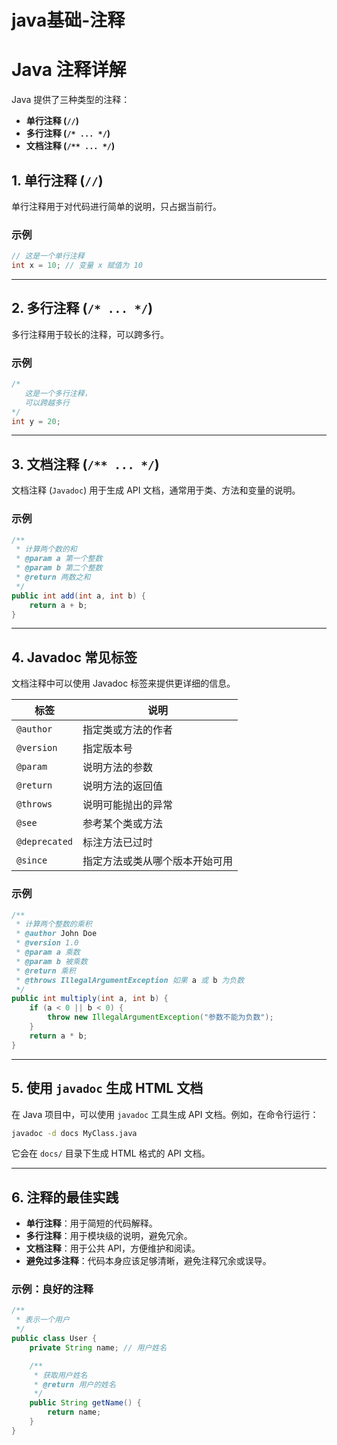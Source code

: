 # java基础-注释

# **Java 注释详解**  

Java 提供了三种类型的注释：  
- **单行注释 (`//`)**
- **多行注释 (`/* ... */`)**
- **文档注释 (`/** ... */`)**

## **1. 单行注释 (`//`)**
单行注释用于对代码进行简单的说明，只占据当前行。  

### **示例**
```java
// 这是一个单行注释
int x = 10; // 变量 x 赋值为 10
```

---

## **2. 多行注释 (`/* ... */`)**
多行注释用于较长的注释，可以跨多行。  

### **示例**
```java
/*
   这是一个多行注释，
   可以跨越多行
*/
int y = 20;
```

---

## **3. 文档注释 (`/** ... */`)**
文档注释 (`Javadoc`) 用于生成 API 文档，通常用于类、方法和变量的说明。  

### **示例**
```java
/**
 * 计算两个数的和
 * @param a 第一个整数
 * @param b 第二个整数
 * @return 两数之和
 */
public int add(int a, int b) {
    return a + b;
}
```

---

## **4. Javadoc 常见标签**
文档注释中可以使用 Javadoc 标签来提供更详细的信息。  

| 标签        | 说明 |
|------------|----------------|
| `@author`  | 指定类或方法的作者 |
| `@version` | 指定版本号 |
| `@param`   | 说明方法的参数 |
| `@return`  | 说明方法的返回值 |
| `@throws`  | 说明可能抛出的异常 |
| `@see`     | 参考某个类或方法 |
| `@deprecated` | 标注方法已过时 |
| `@since`   | 指定方法或类从哪个版本开始可用 |

### **示例**
```java
/**
 * 计算两个整数的乘积
 * @author John Doe
 * @version 1.0
 * @param a 乘数
 * @param b 被乘数
 * @return 乘积
 * @throws IllegalArgumentException 如果 a 或 b 为负数
 */
public int multiply(int a, int b) {
    if (a < 0 || b < 0) {
        throw new IllegalArgumentException("参数不能为负数");
    }
    return a * b;
}
```

---

## **5. 使用 `javadoc` 生成 HTML 文档**
在 Java 项目中，可以使用 `javadoc` 工具生成 API 文档。例如，在命令行运行：
```sh
javadoc -d docs MyClass.java
```
它会在 `docs/` 目录下生成 HTML 格式的 API 文档。

---

## **6. 注释的最佳实践**
- **单行注释**：用于简短的代码解释。
- **多行注释**：用于模块级的说明，避免冗余。
- **文档注释**：用于公共 API，方便维护和阅读。
- **避免过多注释**：代码本身应该足够清晰，避免注释冗余或误导。

### **示例：良好的注释**
```java
/**
 * 表示一个用户
 */
public class User {
    private String name; // 用户姓名

    /**
     * 获取用户姓名
     * @return 用户的姓名
     */
    public String getName() {
        return name;
    }
}
```

